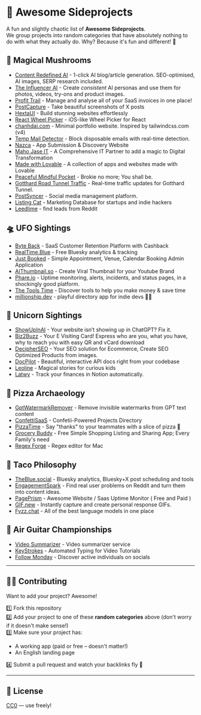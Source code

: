 # 🚀 Awesome Sideprojects

A fun and slightly chaotic list of **Awesome Sideprojects**.  
We group projects into random categories that have absolutely nothing to do with what they actually do. Why? Because it's fun and different! 🎉

## 🎩 Magical Mushrooms

- [Content Redefined AI](https://www.contentredefined.ai) - 1-click AI blog/article generation. SEO-optimised, AI images, SERP research included.
- [The Influencer AI](https://www.theinfluencer.ai) - Create *consistent* AI personas and use them for photos, videos, try-ons and product images.
- [Profit Trail](https://profit-trail.com) - Manage and analyse all of your SaaS invoices in one place!
- [PostCapture](https://postcapture.com) - Take beautiful screenshots of X posts
- [HextaUI](https://hextaui.com) - Build stunning websites effortlessly
- [React Wheel Picker](https://react-wheel-picker.chanhdai.com) - iOS-like Wheel Picker for React
- [chanhdai.com](https://chanhdai.com) - Minimal portfolio website. Inspired by tailwindcss.com (v4)
- [Temp Mail Detector](https://tempmaildetector.com) - Block disposable emails with real-time detection.
- [Nazca](https://nazca.my) - App Submission & Discovery Website
- [Maho Jase IT](https://www.mjit.in) - A Comprehensive IT Partner to add a magic to Digital Transformation
- [Made with Lovable](https://madewithlovable.com) - A collection of apps and websites made with Lovable
- [Peaceful Mindful Pocket](https://peacefulmindfulpocket.com) - Brokie no more; You shall be.
- [Gotthard Road Tunnel Traffic](https://gotthard-tunnel.com/en/home) - Real-time traffic updates for Gotthard Tunnel.
- [PostSyncer](https://postsyncer.com) - Social media management platform.
- [Listing Cat](https://www.listingcat.com) - Marketing Database for startups and indie hackers
- [Leedlime](https://leedlime.com) - find leads from Reddit

## 🛸 UFO Sightings

- [Byte Back](https://byteback.pro) - SaaS Customer Retention Platform with Cashback
- [RealTime.Blue](https://realtime.blue) - Free Bluesky analytics & tracking
- [Just Booked](https://justbooked.mjit.in) - Simple Appointment, Venue, Calendar Booking Admin Application
- [AIThumbnail.so](https://aithumbnail.so) - Create Viral Thumbnail for your Youtube Brand
- [Phare.io](https://phare.io/) - Uptime monitoring, alerts, incidents, and status pages, in a shockingly good platform.
- [The Tools Time](https://toolstimes.com) - Discover tools to help you make money & save time
- [millionship.dev](https://millionship.dev) - playful directory app for indie devs 🏴‍☠️

## 🦄 Unicorn Sightings

- [ShowUpInAI](https://showupinai.com) - Your website isn’t showing up in ChatGPT? Fix it.
- [Biz2Buzz](https://biz2buzz.in) - Your E Visiting Card! Express who are you, what you have, why to reach you with easy QR and vCard download
- [DecipherSEO](https://decipherseo.com) - Your SEO solution for Ecommerce, Create SEO Optimized Products from images.
- [DocPilot](https://docpilot.dev/) - Beautiful, interactive API docs right from your codebase
- [Leoline](https://leoline.fun) - Magical stories for curious kids
- [Latwy](https://latwy.co) - Track your finances in Notion automatically.

## 🍕 Pizza Archaeology

- [GptWatermarkRemover](https://gpt-watermark-remover.com) - Remove invisible watermarks from GPT text content
- [ConfettiSaaS](https://confettisaas.com) - Confetii-Powered Projects Directory
- [PizzaTime](https://pizza-time.app) - Say "thanks" to your teammates with a slice of pizza 🍕
- [Grocery Buddy](https://grocerybuddy.mjit.in) - Free Simple Shopping Listing and Sharing App; Every Family's need
- [Regex Forge](https://regexforge.com) - Regex editor for Mac

## 🌮 Taco Philosophy

- [TheBlue.social](https://theblue.social) - Bluesky analytics, Bluesky+X post scheduling and tools
- [EngagementSpark](https://engagementspark.xyz/) - Find real user problems on Reddit and turn them into content ideas.
- [PagePrism](https://pageprism.com) - Awesome Website / Saas Uptime Monitor ( Free and Paid )
- [GIF.new](https://www.gif.new/) - Instantly capture and create personal response GIFs.
- [Fyzz.chat](https://www.fyzz.chat/chat) - All of the best language models in one place

## 🎸 Air Guitar Championships

- [Video Summarizer](https://summarizevideo.ai) - Video summarizer service
- [KeyStrokes](https://www.keystrok.es) - Automated Typing for Video Tutorials
- [Follow Monday](https://followmonday.com) - Discover active individuals on socials

---

## 🧙‍♂️ Contributing

Want to add your project? Awesome!

1️⃣ Fork this repository  
2️⃣ Add your project to one of these **random categories** above (don't worry if it doesn't make sense!)  
3️⃣ Make sure your project has:

- A working app (paid or free – doesn't matter!)
- An English landing page

4️⃣ Submit a pull request and watch your backlinks fly 🚀

---

## 📜 License

[CC0](https://creativecommons.org/publicdomain/zero/1.0/) — use freely!
